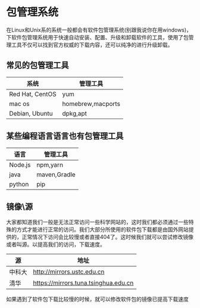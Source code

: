 # 包管理系统

在Linux和Unix系的系统一般都会有软件包管理系统(别跟我说你在用windows)，下软件包管理系统用于快速自动安装、配置、升级和卸载软件的工具，使用了包管理工具不仅可以找到官方权威的下载内容，还可以纯净的进行升级卸载。

## 常见的包管理工具
|系统|管理工具|
|-|-|
|Red Hat, CentOS|yum|
|mac os|homebrew,macports|
|Debian, Ubuntu|dpkg,apt| 

## 某些编程语言语言也有包管理工具
|语言|管理工具|
|-|-|
|Node.js|npm,yarn|
|java|maven,Gradle|
|python|pip|

## 镜像\源
大家都知道我们一般是无法正常访问一些科学网站的，这时我们都必须通过一些特殊的方式才能进行正常的访问。我们大部分所使用的软件包下载都是由国外网站提供的，正常情况下访问会比较慢或者直接404了。这时候我们就可以尝试修改镜像或者叫源。以提高我们的访问，下载速度。

|源|地址|
|-|-|
|中科大|http://mirrors.ustc.edu.cn|
|清华|https://mirrors.tuna.tsinghua.edu.cn|

如果遇到了软件包下载比较慢的时候，就可以修改软件包的镜像已提高下载速度
